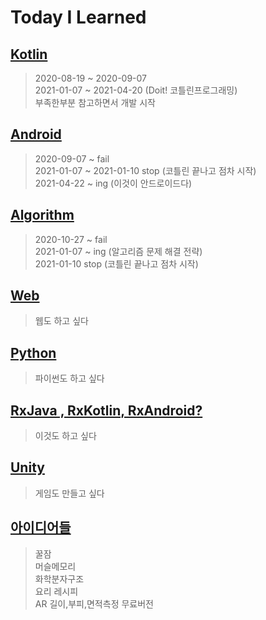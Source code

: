 # Today I Learned

## [Kotlin](https://github.com/rudeore333/TIL/tree/master/Kotlin)
> 2020-08-19 ~ 2020-09-07   
> 2021-01-07 ~ 2021-04-20 (Doit! 코틀린프로그래밍)   
> 부족한부분 참고하면서 개발 시작

## [Android](https://github.com/rudeore333/TIL/tree/master/Android)
> 2020-09-07 ~ fail   
> 2021-01-07 ~ 2021-01-10 stop (코틀린 끝나고 점차 시작)    
> 2021-04-22 ~ ing (이것이 안드로이드다)   

## [Algorithm](https://github.com/rudeore333/TIL/tree/master/Algorithm)
> 2020-10-27 ~ fail   
> 2021-01-07 ~ ing (알고리즘 문제 해결 전략)   
> 2021-01-10 stop (코틀린 끝나고 점차 시작)

## [Web]()
> 웹도 하고 싶다

## [Python]()
> 파이썬도 하고 싶다

## [RxJava , RxKotlin, RxAndroid?]()
> 이것도 하고 싶다

## [Unity]()
> 게임도 만들고 싶다

## [아이디어들]()
> 꿀잠   
> 머슬메모리   
> 화학분자구조   
> 요리 레시피   
> AR 길이,부피,면적측정 무료버전   
